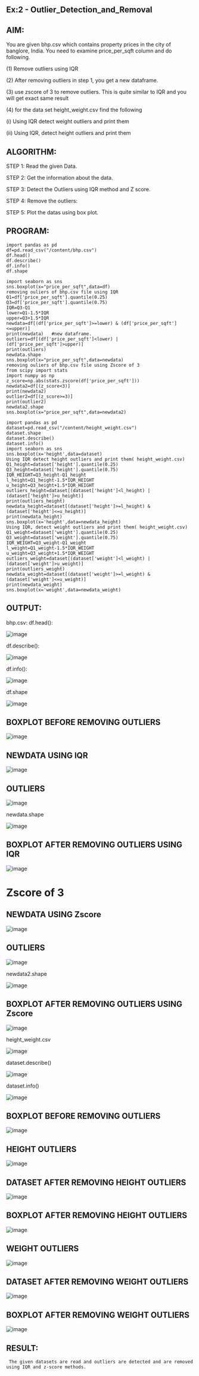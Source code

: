 ## Ex:2 - Outlier_Detection_and_Removal
## AIM:
You are given bhp.csv which contains property prices in the city of banglore, India. You need to examine price_per_sqft column and do following.

(1) Remove outliers using IQR

(2) After removing outliers in step 1, you get a new dataframe.

(3) use zscore of 3 to remove outliers. This is quite similar to IQR and you will get exact same result

(4) for the data set height_weight.csv find the following

(i) Using IQR detect weight outliers and print them

(ii) Using IQR, detect height outliers and print them

## ALGORITHM:
STEP 1:
Read the given Data.

STEP 2:
Get the information about the data.

STEP 3:
Detect the Outliers using IQR method and Z score.

STEP 4:
Remove the outliers:

STEP 5:
Plot the datas using box plot.

## PROGRAM:
```
import pandas as pd
df=pd.read_csv("/content/bhp.csv")
df.head()
df.describe()
df.info()
df.shape

import seaborn as sns
sns.boxplot(x="price_per_sqft",data=df)
removing ouliers of bhp.csv file using IQR
Q1=df['price_per_sqft'].quantile(0.25)
Q3=df['price_per_sqft'].quantile(0.75)
IQR=Q3-Q1
lower=Q1-1.5*IQR
upper=Q3+1.5*IQR
newdata=df[(df['price_per_sqft']>=lower) & (df['price_per_sqft']<=upper)] 
print(newdata)   #new dataframe.
outliers=df[(df['price_per_sqft']<lower) | (df['price_per_sqft']>upper)]
print(outliers)
newdata.shape
sns.boxplot(x="price_per_sqft",data=newdata)
removing ouliers of bhp.csv file using Zscore of 3
from scipy import stats
import numpy as np
z_score=np.abs(stats.zscore(df['price_per_sqft']))
newdata2=df[(z_score<3)]
print(newdata2)
outlier2=df[(z_score>=3)]
print(outlier2)
newdata2.shape
sns.boxplot(x="price_per_sqft",data=newdata2)
```
```
import pandas as pd
dataset=pd.read_csv("/content/height_weight.csv")
dataset.shape
dataset.describe()
dataset.info()
import seaborn as sns
sns.boxplot(x='height',data=dataset)
Using IQR detect height outliers and print them( height_weight.csv)
Q1_height=dataset['height'].quantile(0.25)
Q3_height=dataset['height'].quantile(0.75)
IQR_HEIGHT=Q3_height-Q1_height
l_height=Q1_height-1.5*IQR_HEIGHT
u_height=Q3_height+1.5*IQR_HEIGHT
outliers_height=dataset[(dataset['height']<l_height) | (dataset['height']>u_height)]
print(outliers_height)
newdata_height=dataset[(dataset['height']>=l_height) & (dataset['height']<=u_height)]
print(newdata_height)
sns.boxplot(x='height',data=newdata_height)
Using IQR, detect weight outliers and print them( height_weight.csv)
Q1_weight=dataset['weight'].quantile(0.25)
Q3_weight=dataset['weight'].quantile(0.75)
IQR_WEIGHT=Q3_weight-Q1_weight
l_weight=Q1_weight-1.5*IQR_WEIGHT
u_weight=Q3_weight+1.5*IQR_WEIGHT
outliers_weight=dataset[(dataset['weight']<l_weight) | (dataset['weight']>u_weight)]
print(outliers_weight)
newdata_weight=dataset[(dataset['weight']>=l_weight) & (dataset['weight']<=u_weight)]
print(newdata_weight)
sns.boxplot(x='weight',data=newdata_weight)
```
## OUTPUT:
bhp.csv:
df.head():

![image](https://github.com/Kulaganachi/Outlier_Detection_and_Removal/assets/133641126/2c375bdb-12bd-4ed0-b0c4-21ef65c39017)


df.describe():

![image](https://github.com/Kulaganachi/Outlier_Detection_and_Removal/assets/133641126/6aeeefd8-2037-4c8b-a44e-c6d82f787b0f)



df.info():

![image](https://github.com/Kulaganachi/Outlier_Detection_and_Removal/assets/133641126/165492c5-8746-4aa1-9e11-940b9d4be711)



df.shape

![image](https://github.com/Kulaganachi/Outlier_Detection_and_Removal/assets/133641126/9f4ad5a4-8e77-49f5-b212-59e30e500b99)




## BOXPLOT BEFORE REMOVING OUTLIERS

![image](https://github.com/Kulaganachi/Outlier_Detection_and_Removal/assets/133641126/29adcfe2-6417-40e1-b1e3-14201f4946a6)



## NEWDATA USING IQR

![image](https://github.com/Kulaganachi/Outlier_Detection_and_Removal/assets/133641126/4d223981-a746-406b-b208-a223efa9218b)



## OUTLIERS

![image](https://github.com/Kulaganachi/Outlier_Detection_and_Removal/assets/133641126/aa858057-41ff-4e37-bf1d-44fb98c44cee)



newdata.shape

![image](https://github.com/Kulaganachi/Outlier_Detection_and_Removal/assets/133641126/d6fcb87b-8104-4aec-b017-106a951c02af)



## BOXPLOT AFTER REMOVING OUTLIERS USING IQR

![image](https://github.com/Kulaganachi/Outlier_Detection_and_Removal/assets/133641126/8cfd7960-640f-4ea5-834e-e754c7a2eabf)



# Zscore of 3

## NEWDATA USING Zscore

![image](https://github.com/Kulaganachi/Outlier_Detection_and_Removal/assets/133641126/da151d5e-1391-4b79-ae44-66106fb75582)



## OUTLIERS

![image](https://github.com/Kulaganachi/Outlier_Detection_and_Removal/assets/133641126/8bf48255-2258-497d-a985-8d25da15506f)



newdata2.shape

![image](https://github.com/Kulaganachi/Outlier_Detection_and_Removal/assets/133641126/20b5c36b-0c57-41e4-b4d4-09869f9a2ff2)



## BOXPLOT AFTER REMOVING OUTLIERS USING Zscore

![image](https://github.com/Kulaganachi/Outlier_Detection_and_Removal/assets/133641126/b5a695e5-68a6-49ee-9dab-cf297c516cb2)



height_weight.csv

![image](https://github.com/Kulaganachi/Outlier_Detection_and_Removal/assets/133641126/015b2748-21dc-48c0-9785-0d38980f48ba)



dataset.describe()

![image](https://github.com/Kulaganachi/Outlier_Detection_and_Removal/assets/133641126/fe9bb723-3ca0-4278-94a3-0fe9ace53ede)



dataset.info()

![image](https://github.com/Kulaganachi/Outlier_Detection_and_Removal/assets/133641126/5d1cb48d-159e-48b2-a6df-bed2c3677019)


## BOXPLOT BEFORE REMOVING OUTLIERS

![image](https://github.com/Kulaganachi/Outlier_Detection_and_Removal/assets/133641126/1b1249aa-1f75-401b-a64b-9fd4907e7a00)



## HEIGHT OUTLIERS

![image](https://github.com/Kulaganachi/Outlier_Detection_and_Removal/assets/133641126/519ea6e9-e395-446f-88ea-b2bdfc884b90)



## DATASET AFTER REMOVING HEIGHT OUTLIERS

![image](https://github.com/Kulaganachi/Outlier_Detection_and_Removal/assets/133641126/e2ed81bc-9d56-4134-ab73-d9fd9baf8506)



## BOXPLOT AFTER REMOVING HEIGHT OUTLIERS

![image](https://github.com/Kulaganachi/Outlier_Detection_and_Removal/assets/133641126/1e18f1e5-4978-4210-88e2-a62591856c18)



## WEIGHT OUTLIERS

![image](https://github.com/Kulaganachi/Outlier_Detection_and_Removal/assets/133641126/4cc4e289-e8d7-4f90-8f3a-18d7c877b5a9)



## DATASET AFTER REMOVING WEIGHT OUTLIERS

![image](https://github.com/Kulaganachi/Outlier_Detection_and_Removal/assets/133641126/2bebb2ea-367f-4da7-8658-e83169b147f3)



## BOXPLOT AFTER REMOVING WEIGHT OUTLIERS
![image](https://github.com/Kulaganachi/Outlier_Detection_and_Removal/assets/133641126/8abc2f26-d5a8-49cf-b315-a718c020a378)




## RESULT: 
     The given datasets are read and outliers are detected and are removed using IQR and z-score methods.





